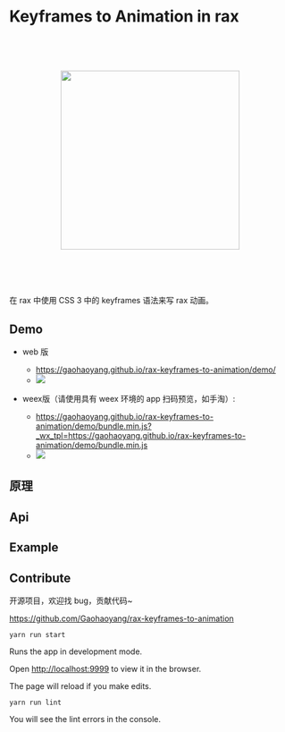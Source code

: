 # Keyframes to Animation in rax

<p align="center" style="margin-top:80px;margin-bottom:80px"> 
  <img src="https://gw.alicdn.com/tfs/TB1O2BLfmBYBeNjy0FeXXbnmFXa-536-184.png" width="320px" />
</p>

在 rax 中使用 CSS 3 中的 keyframes 语法来写 rax 动画。

## Demo

- web 版
  - https://gaohaoyang.github.io/rax-keyframes-to-animation/demo/
  - ![](https://gw.alicdn.com/tfs/TB1nfHpe1SSBuNjy0FlXXbBpVXa-200-200.png)


- weex版（请使用具有 weex 环境的 app 扫码预览，如手淘）:
  - https://gaohaoyang.github.io/rax-keyframes-to-animation/demo/bundle.min.js?_wx_tpl=https://gaohaoyang.github.io/rax-keyframes-to-animation/demo/bundle.min.js
  - ![](https://gw.alicdn.com/tfs/TB1jRTse7yWBuNjy0FpXXassXXa-200-200.png)

## 原理

## Api

## Example

## Contribute

开源项目，欢迎找 bug，贡献代码~

https://github.com/Gaohaoyang/rax-keyframes-to-animation

`yarn run start`

Runs the app in development mode.

Open [http://localhost:9999](http://localhost:9999) to view it in the browser.

The page will reload if you make edits.

`yarn run lint`

You will see the lint errors in the console.
